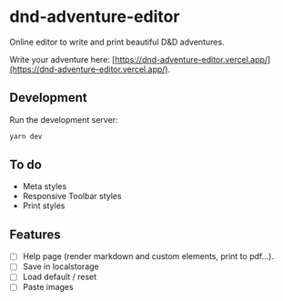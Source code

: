 # dnd-adventure-editor

Online editor to write and print beautiful D&D adventures.

Write your adventure here: [https://dnd-adventure-editor.vercel.app/](https://dnd-adventure-editor.vercel.app/).

## Development

Run the development server:

```bash
yarn dev
```

## To do

- Meta styles
- Responsive Toolbar styles
- Print styles

## Features

- [ ] Help page (render markdown and custom elements, print to pdf...).
- [ ] Save in localstorage
- [ ] Load default / reset
- [ ] Paste images
